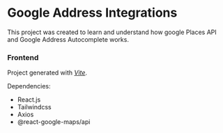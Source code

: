 # Google Address Integrations

This project was created to learn and understand how google Places API and Google Address Autocomplete works.

### Frontend

Project generated with _[Vite](https://vitejs.dev/)_.

Dependencies:

- React.js
- Tailwindcss
- Axios
- @react-google-maps/api
